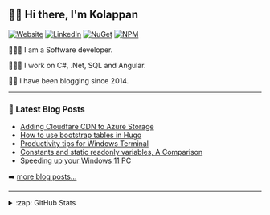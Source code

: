 ## 👋🏽 Hi there, I'm Kolappan

[![Website](https://img.shields.io/badge/Website-kolappan.com-informational?style=flat-square&logo=microsoft%20edge&logoColor=white)](https://kolappan.com)
[![LinkedIn](https://img.shields.io/badge/-LinkedIn-006192?style=flat-square&logo=linkedin)](https://www.linkedin.com/in/kolappannathan)
[![NuGet](https://img.shields.io/badge/-NuGet-004880?style=flat-square&logo=nuget)](https://www.nuget.org/profiles/kolappannathan)
[![NPM](https://img.shields.io/badge/-NPM-CC3534?style=flat-square&logo=npm)](https://www.npmjs.com/~kolappannathan)

👨🏽‍💻 I am a Software developer.

👨🏽‍💻 I work on C#, .Net, SQL and Angular.

✍🏽 I have been blogging since 2014.

---

### 📘 Latest Blog Posts

<!-- PERSONAL-BLOG-POST-LIST:START -->
- [Adding Cloudfare CDN to Azure Storage](https://kolappan.com/blog/2022/adding-cloudfare-to-azure-storage/)
- [How to use bootstrap tables in Hugo](https://kolappan.com/blog/2022/bootstrap-tables-in-hugo/)
- [Productivity tips for Windows Terminal](https://kolappan.com/blog/2019/windows-terminal-tips/)
- [Constants and static readonly variables, A Comparison](https://kolappan.com/blog/2018/constants-vs-static-readonly/)
- [Speeding up your Windows 11 PC](https://kolappan.com/blog/2020/speeding-up-your-windows-pc/)
<!-- PERSONAL-BLOG-POST-LIST:END -->

➡️ [more blog posts...](https://kolappan.dev/blog)

---

<details>
  <summary>:zap: GitHub Stats</summary>
  
  [![GitHub stats](https://github-readme-stats.vercel.app/api?username=kolappannathan&show_icons=true)](https://github.com/anuraghazra/github-readme-stats)
</details>
